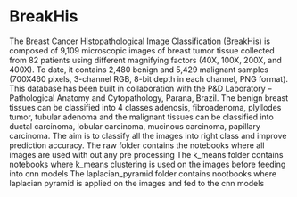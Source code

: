 # BreakHis
The Breast Cancer Histopathological Image Classification (BreakHis) is  composed of 9,109 microscopic images of breast tumor tissue collected from 82 patients using different magnifying factors (40X, 100X, 200X, and 400X).  To date, it contains 2,480  benign and 5,429 malignant samples (700X460 pixels, 3-channel RGB, 8-bit depth in each channel, PNG format). This database has been built in collaboration with the P&D Laboratory  – Pathological Anatomy and Cytopathology, Parana, Brazil.
The benign breast tissues can be classified into 4 classes adenosis, fibroadenoma, plyllodes tumor, tubular adenoma and the malignant tissues can be classified into ductal carcinoma, lobular carcinoma, mucinous carcinoma, papillary carcinoma.
The aim is to classify all the images into right class and improve prediction accuracy.
The raw folder contains the notebooks where all images are used with out any pre processing
The k_means folder contains notebooks where k_means clustering is used on the images before feeding into cnn models
The laplacian_pyramid folder contains nootbooks where laplacian pyramid is applied on the images and fed to the cnn models

